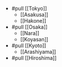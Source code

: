- #pull [[Tokyo]] 
  - [[Asakusa]] 
  - [[Hakone]]
- #pull [[Osaka]]
  - [[Nara]]
  - [[Koyasan]]
- #pull [[Kyoto]]
  - [[Arashiyama]]
- #pull [[Hiroshima]]
